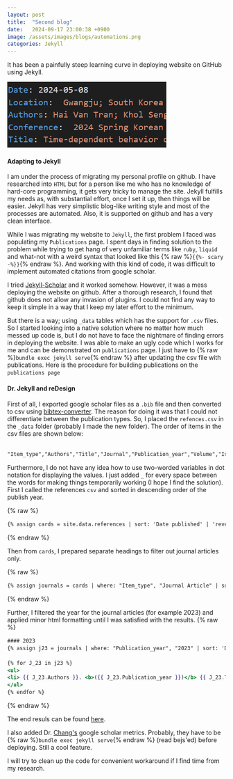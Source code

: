 ```yaml
---
layout: post
title:  "Second blog"
date:   2024-09-17 23:00:38 +0900
image: /assets/images/blogs/automations.png
categories: Jekyll
---
```


It has been a painfully steep learning curve in deploying website on GitHub using Jekyll.

![alt text](/assets/images/blogs/automations.png)

#### Adapting to Jekyll

I am under the process of migrating my personal profile on github. I have researched into `HTML` but for a person like me who has no knowledge of hard-core programming, it gets very tricky to manage the site. Jekyll fulfills my needs as, with substantial effort, once I set it up, then things will be easier. Jekyll has very simplistic blog-like writing style and most of the processes are automated. Also, it is supported on github and has a very clean interface.

While I was migrating my website to `Jekyll`, the first problem I faced was populating my `Publications` page. I spent days in finding solution to the problem while trying to get hang of very unfamiliar terms like `ruby`, `liquid` and what-not with a weird syntax that looked like this {% raw %}`{{%- scary -%}}`{% endraw %}. And working with this kind of code, it was difficult to implement automated citations from google scholar.

I tried [Jekyll-Scholar](https://github.com/inukshuk/jekyll-scholar) and it worked somehow. However, it was a mess deploying the website on github. After a thorough research, I found that github does not allow any invasion of plugins. I could not find any way to keep it simple in a way that I keep my later effort to the minimum. 

But there is a way; using `_data` tables which has the support for `.csv` files. So I started looking into a native solution where no matter how much messed up code is, but I do not have to face the nightmare of finding errors in deploying the website. I was able to make an ugly code which I works for me and can be demonstrated on `publications` page. I just have to {% raw %}`bundle exec jekyll serve`{% endraw %} after updating the csv file with publications. Here is the procedure for building publications on the `publications page`

#### Dr. Jekyll and reDesign

First of all, I exported google scholar files as a `.bib` file and then converted to csv using [bibtex-converter](https://www.bibtex.com/c/bibtex-to-csv-converter/). The reason for doing it was that I could not differentiate between the publication types. So, I placed the `refences.csv` in the `_data` folder (probably I made the new folder). The order of items in the csv files are shown below:

```handlebars

"Item_type","Authors","Title","Journal","Publication_year","Volume","Issue","Pages","Institution","Publisher","Proceedings_title","Date_published","Sub-type","School"
```

Furthermore, I do not have any idea how to use two-worded variables in dot notation for displaying the values. I just added `_` for every space between the words for making things temporarily working (I hope I find the solution). 
First I called the references `csv` and sorted in descending order of the publish year.

{% raw %}
```handlebars
{% assign cards = site.data.references | sort: 'Date published' | 'reverse' %}
```
{% endraw %}

Then from `cards`, I prepared separate headings to filter out journal articles only. 

{% raw %}
```handlebars
{% assign journals = cards | where: "Item_type", "Journal Article" | sort: 'Date_published' | 'reverse'  %}
```
{% endraw %}

Further, I filtered the year for the journal articles (for example 2023) and applied minor html formatting until I was satisfied with the results.
{% raw %}
```handlebars
#### 2023
{% assign j23 = journals | where: "Publication_year", "2023" | sort: 'Date_published' | 'reverse'  %}

{% for J_23 in j23 %}
<ul>
<li> {{ J_23.Authors }}. <b>({{ J_23.Publication_year }})</b> {{ J_23.Title }}. {{ J_23.Volume}}, {{ J_23.Issue }} <i>{{ J_23.Journal }}</i>. </li>
</ul>
{% endfor %}
```
{% endraw %}

The end resuls can be found [here](https://usmanhnf.github.io/publications/). 

I also added Dr. [Chang's](https://jonathanchang.org/blog/easily-showcase-your-google-scholar-metrics-in-jekyll/) google scholar metrics. Probably, they have to be {% raw %}`bundle exec jekyll serve`{% endraw %} (read bejs'ed) before deploying. Still a cool feature.

I will try to clean up the code for convenient workaround if I find time from my research.